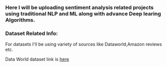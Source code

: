<h3>Here I will be uploading sentiment analysis related projects using traditional NLP and ML  along with advance Deep learing Algorithms.</h3>
<h3>Dataset Related Info:</h3>
<p>For datasets I'll be using variety of sources like Dataworld,Amazon reviews etc.</p>
<p>Data World dataset link is <a href='https://data.world/crowdflower/sentiment-analysis-in-text'>here</a></p>

